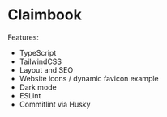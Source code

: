# Claimbook

Features:

- TypeScript
- TailwindCSS
- Layout and SEO
- Website icons / dynamic favicon example
- Dark mode
- ESLint
- Commitlint via Husky
